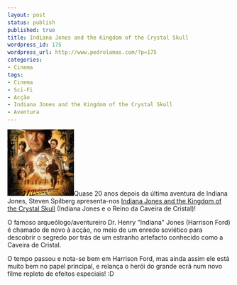 ```yaml
---
layout: post
status: publish
published: true
title: Indiana Jones and the Kingdom of the Crystal Skull
wordpress_id: 175
wordpress_url: http://www.pedrolamas.com/?p=175
categories:
- Cinema
tags:
- Cinema
- Sci-Fi
- Acção
- Indiana Jones and the Kingdom of the Crystal Skull
- Aventura
---
```

[![Indiana Jones And The Kingdom Of The Crystal Skull](/wp-content/uploads/2008/06/indiana_jones_and_the_kingdom_of_the_crystal_skull-150x150.jpg "Indiana Jones And The Kingdom Of The Crystal Skull")](/wp-content/uploads/2008/06/indiana_jones_and_the_kingdom_of_the_crystal_skull.jpg)Quase 20 anos depois da última aventura de Indiana Jones, Steven Spilberg apresenta-nos [Indiana Jones and the Kingdom of the Crystal Skull](http://www.imdb.com/title/tt0367882/) (Indiana Jones e o Reino da Caveira de Cristal)!

O famoso arqueólogo/aventureiro Dr. Henry "Indiana" Jones (Harrison Ford) é chamado de novo à acção, no meio de um enredo soviético para descobrir o segredo por trás de um estranho artefacto conhecido como a Caveira de Cristal.

O tempo passou e nota-se bem em Harrison Ford, mas ainda assim ele está muito bem no papel principal, e relança o herói do grande ecrã num novo filme repleto de efeitos especiais! :D
